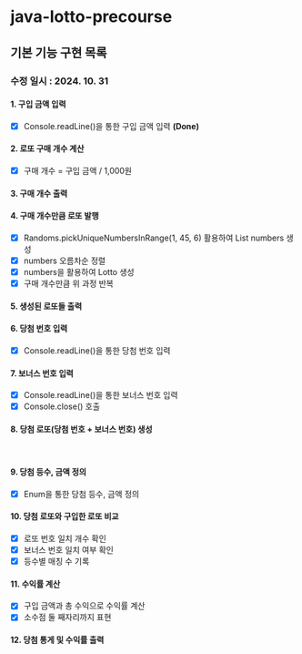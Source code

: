 # java-lotto-precourse

## 기본 기능 구현 목록
### 수정 일시 : 2024. 10. 31

#### 1. 구입 금액 입력
- [X] Console.readLine()을 통한 구입 금액 입력 **(Done)**

#### 2. 로또 구매 개수 계산
- [X] 구매 개수 = 구입 금액 / 1,000원 

#### 3. 구매 개수 출력

#### 4. 구매 개수만큼 로또 발행
- [X] Randoms.pickUniqueNumbersInRange(1, 45, 6) 활용하여 List numbers 생성
- [X] numbers 오름차순 정렬
- [X] numbers을 활용하여 Lotto 생성
- [X] 구매 개수만큼 위 과정 반복

#### 5. 생성된 로또들 출력

#### 6. 당첨 번호 입력
- [X] Console.readLine()을 통한 당첨 번호 입력

#### 7. 보너스 번호 입력
- [X] Console.readLine()을 통한 보너스 번호 입력
- [X] Console.close() 호출

#### 8. 당첨 로또(당첨 번호 + 보너스 번호) 생성
<br>

#### 9. 당첨 등수, 금액 정의
- [X] Enum을 통한 당첨 등수, 금액 정의

#### 10. 당첨 로또와 구입한 로또 비교
- [X] 로또 번호 일치 개수 확인
- [X] 보너스 번호 일치 여부 확인
- [X] 등수별 매칭 수 기록

#### 11. 수익률 계산
- [X] 구입 금액과 총 수익으로 수익률 계산
- [X] 소수점 둘 째자리까지 표현

#### 12. 당첨 통게 및 수익률 출력